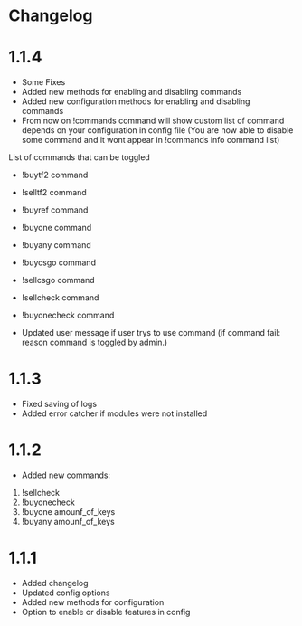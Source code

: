 # Changelog

# 1.1.4
- Some Fixes
- Added new methods for enabling and disabling commands
- Added new configuration methods for enabling and disabling commands
- From now on !commands command will show custom list of command depends on your configuration in config file
   (You are now able to disable some command and it wont appear in !commands info command list)

 List of commands that can be toggled

 - !buytf2 command 
 - !selltf2 command
 - !buyref command
 - !buyone command
 - !buyany command
 - !buycsgo command
 - !sellcsgo command

 - !sellcheck command
 - !buyonecheck command
 
 - Updated user message if user trys to use command (if command fail: reason command is toggled by admin.)

# 1.1.3
- Fixed saving of logs
- Added error catcher if modules were not installed

# 1.1.2
- Added new commands:
 1. !sellcheck
 2. !buyonecheck
 3. !buyone amounf_of_keys
 4. !buyany amounf_of_keys


# 1.1.1
- Added changelog
- Updated config options
- Added new methods for configuration
- Option to enable or disable features in config
